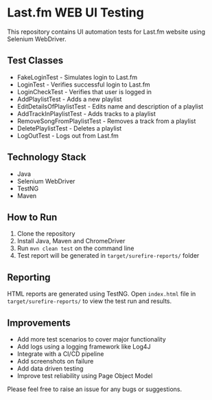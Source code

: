 # Last.fm WEB UI Testing
This repository contains UI automation tests for Last.fm website using Selenium WebDriver.

## Test Classes
* FakeLoginTest - Simulates login to Last.fm 
* LoginTest - Verifies successful login to Last.fm
* LoginCheckTest - Verifies that user is logged in 
* AddPlaylistTest - Adds a new playlist
* EditDetailsOfPlaylistTest - Edits name and description of a playlist
* AddTrackInPlaylistTest - Adds tracks to a playlist
* RemoveSongFromPlaylistTest - Removes a track from a playlist
* DeletePlaylistTest - Deletes a playlist
* LogOutTest - Logs out from Last.fm

## Technology Stack
* Java
* Selenium WebDriver
* TestNG
* Maven

## How to Run
1. Clone the repository
2. Install Java, Maven and ChromeDriver
3. Run `mvn clean test` on the command line
4. Test report will be generated in `target/surefire-reports/` folder

## Reporting
HTML reports are generated using TestNG. Open `index.html` file in `target/surefire-reports/` to view the test run and results.

## Improvements
* Add more test scenarios to cover major functionality 
* Add logs using a logging framework like Log4J
* Integrate with a CI/CD pipeline
* Add screenshots on failure
* Add data driven testing
* Improve test reliability using Page Object Model

Please feel free to raise an issue for any bugs or suggestions.
